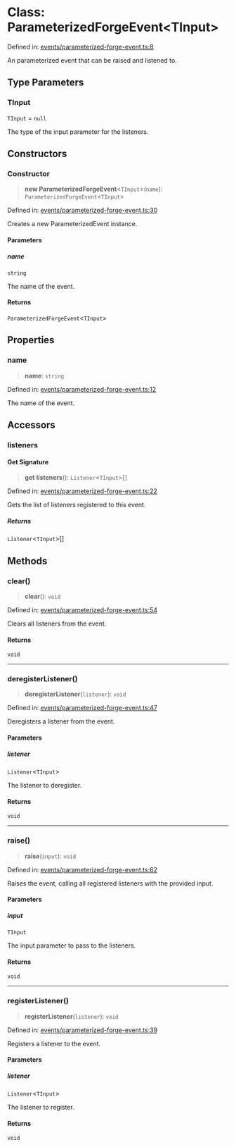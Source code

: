 # Class: ParameterizedForgeEvent\<TInput\>

Defined in: [events/parameterized-forge-event.ts:8](https://github.com/Forge-Game-Engine/Forge/blob/6eae4e51dbdc502818b1c2f3a3ffce9e4a1fd125/src/events/parameterized-forge-event.ts#L8)

An parameterized event that can be raised and listened to.

## Type Parameters

### TInput

`TInput` = `null`

The type of the input parameter for the listeners.

## Constructors

### Constructor

> **new ParameterizedForgeEvent**\<`TInput`\>(`name`): `ParameterizedForgeEvent`\<`TInput`\>

Defined in: [events/parameterized-forge-event.ts:30](https://github.com/Forge-Game-Engine/Forge/blob/6eae4e51dbdc502818b1c2f3a3ffce9e4a1fd125/src/events/parameterized-forge-event.ts#L30)

Creates a new ParameterizedEvent instance.

#### Parameters

##### name

`string`

The name of the event.

#### Returns

`ParameterizedForgeEvent`\<`TInput`\>

## Properties

### name

> **name**: `string`

Defined in: [events/parameterized-forge-event.ts:12](https://github.com/Forge-Game-Engine/Forge/blob/6eae4e51dbdc502818b1c2f3a3ffce9e4a1fd125/src/events/parameterized-forge-event.ts#L12)

The name of the event.

## Accessors

### listeners

#### Get Signature

> **get** **listeners**(): `Listener`\<`TInput`\>[]

Defined in: [events/parameterized-forge-event.ts:22](https://github.com/Forge-Game-Engine/Forge/blob/6eae4e51dbdc502818b1c2f3a3ffce9e4a1fd125/src/events/parameterized-forge-event.ts#L22)

Gets the list of listeners registered to this event.

##### Returns

`Listener`\<`TInput`\>[]

## Methods

### clear()

> **clear**(): `void`

Defined in: [events/parameterized-forge-event.ts:54](https://github.com/Forge-Game-Engine/Forge/blob/6eae4e51dbdc502818b1c2f3a3ffce9e4a1fd125/src/events/parameterized-forge-event.ts#L54)

Clears all listeners from the event.

#### Returns

`void`

***

### deregisterListener()

> **deregisterListener**(`listener`): `void`

Defined in: [events/parameterized-forge-event.ts:47](https://github.com/Forge-Game-Engine/Forge/blob/6eae4e51dbdc502818b1c2f3a3ffce9e4a1fd125/src/events/parameterized-forge-event.ts#L47)

Deregisters a listener from the event.

#### Parameters

##### listener

`Listener`\<`TInput`\>

The listener to deregister.

#### Returns

`void`

***

### raise()

> **raise**(`input`): `void`

Defined in: [events/parameterized-forge-event.ts:62](https://github.com/Forge-Game-Engine/Forge/blob/6eae4e51dbdc502818b1c2f3a3ffce9e4a1fd125/src/events/parameterized-forge-event.ts#L62)

Raises the event, calling all registered listeners with the provided input.

#### Parameters

##### input

`TInput`

The input parameter to pass to the listeners.

#### Returns

`void`

***

### registerListener()

> **registerListener**(`listener`): `void`

Defined in: [events/parameterized-forge-event.ts:39](https://github.com/Forge-Game-Engine/Forge/blob/6eae4e51dbdc502818b1c2f3a3ffce9e4a1fd125/src/events/parameterized-forge-event.ts#L39)

Registers a listener to the event.

#### Parameters

##### listener

`Listener`\<`TInput`\>

The listener to register.

#### Returns

`void`
